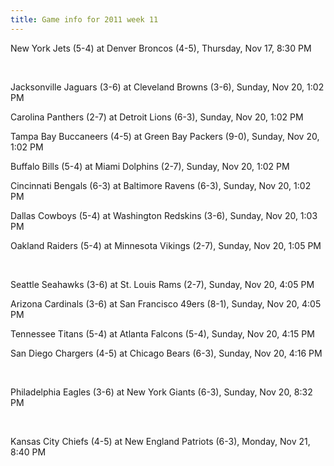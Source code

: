 ```yaml
---
title: Game info for 2011 week 11
---
```

New York Jets (5-4) at Denver Broncos (4-5), Thursday, Nov 17, 8:30 PM


<br/>

Jacksonville Jaguars (3-6) at Cleveland Browns (3-6), Sunday, Nov 20, 1:02 PM

Carolina Panthers (2-7) at Detroit Lions (6-3), Sunday, Nov 20, 1:02 PM

Tampa Bay Buccaneers (4-5) at Green Bay Packers (9-0), Sunday, Nov 20, 1:02 PM

Buffalo Bills (5-4) at Miami Dolphins (2-7), Sunday, Nov 20, 1:02 PM

Cincinnati Bengals (6-3) at Baltimore Ravens (6-3), Sunday, Nov 20, 1:02 PM

Dallas Cowboys (5-4) at Washington Redskins (3-6), Sunday, Nov 20, 1:03 PM

Oakland Raiders (5-4) at Minnesota Vikings (2-7), Sunday, Nov 20, 1:05 PM


<br/>

Seattle Seahawks (3-6) at St. Louis Rams (2-7), Sunday, Nov 20, 4:05 PM

Arizona Cardinals (3-6) at San Francisco 49ers (8-1), Sunday, Nov 20, 4:05 PM

Tennessee Titans (5-4) at Atlanta Falcons (5-4), Sunday, Nov 20, 4:15 PM

San Diego Chargers (4-5) at Chicago Bears (6-3), Sunday, Nov 20, 4:16 PM


<br/>

Philadelphia Eagles (3-6) at New York Giants (6-3), Sunday, Nov 20, 8:32 PM


<br/>

Kansas City Chiefs (4-5) at New England Patriots (6-3), Monday, Nov 21, 8:40 PM

